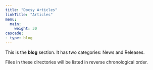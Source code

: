 ```yaml
---
title: "Docsy Articles"
linkTitle: "Articles"
menu:
  main:
    weight: 30
cascade:
- type: blog
---
```



This is the **blog** section. It has two categories: News and Releases.

Files in these directories will be listed in reverse chronological order.
